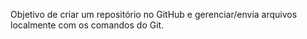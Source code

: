 Objetivo de criar um repositório no GitHub e gerenciar/envia arquivos localmente com os comandos do Git.
